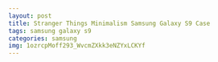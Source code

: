 ```yaml
---
layout: post
title: Stranger Things Minimalism Samsung Galaxy S9 Case
tags: samsung galaxy s9
categories: samsung
img: 1ozrcpMoff293_WvcmZXkk3eNZYxLCKYf
---
```

